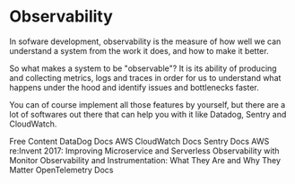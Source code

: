 # Observability

In sofware development, observability is the measure of how well we can understand a system from the work it does, and how to make it better.

So what makes a system to be "observable"? It is its ability of producing and collecting metrics, logs and traces in order for us to understand what happens under the hood and identify issues and bottlenecks faster.

You can of course implement all those features by yourself, but there are a lot of softwares out there that can help you with it like Datadog, Sentry and CloudWatch.

<ResourceGroupTitle>Free Content</ResourceGroupTitle>
<BadgeLink colorScheme='blue' badgeText='Official Documentation' href='https://docs.datadoghq.com/'>DataDog Docs</BadgeLink>
<BadgeLink colorScheme='blue' badgeText='Official Documentation' href='https://aws.amazon.com/cloudwatch/getting-started/'>AWS CloudWatch Docs</BadgeLink>
<BadgeLink colorScheme='blue' badgeText='Official Documentation' href='https://docs.sentry.io/'>Sentry Docs</BadgeLink>
<BadgeLink badgeText='Watch' href='https://www.youtube.com/watch?v=Wx0SHRb2xcI'>AWS re:Invent 2017: Improving Microservice and Serverless Observability with Monitor</BadgeLink>
<BadgeLink colorScheme='yellow' badgeText='Read' href='https://newrelic.com/blog/best-practices/observability-instrumentation'>Observability and Instrumentation: What They Are and Why They Matter</BadgeLink>
<BadgeLink colorScheme='blue' badgeText='Official Documentation' href='https://opentelemetry.io/docs/'>OpenTelemetry Docs</BadgeLink>